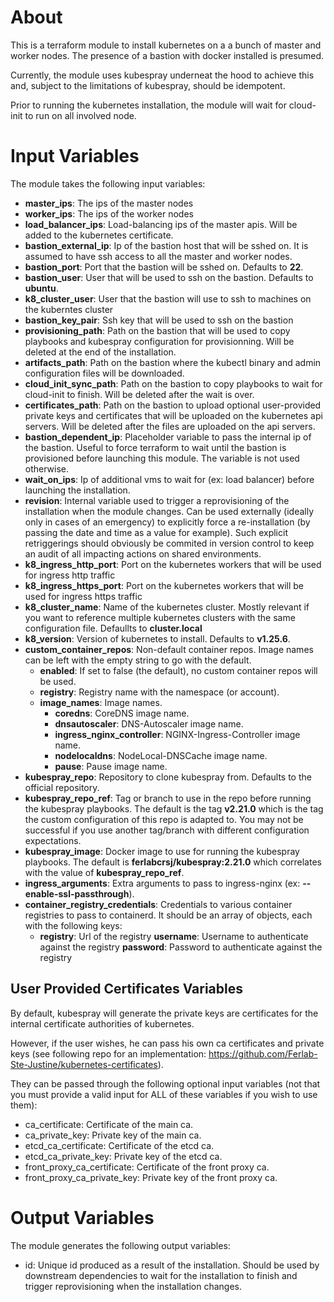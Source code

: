 # About

This is a terraform module to install kubernetes on a a bunch of master and worker nodes. The presence of a bastion with docker installed is presumed.

Currently, the module uses kubespray underneat the hood to achieve this and, subject to the limitations of kubespray, should be idempotent.

Prior to running the kubernetes installation, the module will wait for cloud-init to run on all involved node.

# Input Variables

The module takes the following input variables:

- **master_ips**: The ips of the master nodes
- **worker_ips**: The ips of the worker nodes
- **load_balancer_ips**: Load-balancing ips of the master apis. Will be added to the kubernetes certificate.
- **bastion_external_ip**: Ip of the bastion host that will be sshed on. It is assumed to have ssh access to all the master and worker nodes.
- **bastion_port**: Port that the bastion will be sshed on. Defaults to **22**.
- **bastion_user**: User that will be used to ssh on the bastion. Defaults to **ubuntu**.
- **k8_cluster_user**: User that the bastion will use to ssh to machines on the kuberntes cluster
- **bastion_key_pair**: Ssh key that will be used to ssh on the bastion
- **provisioning_path**: Path on the bastion that will be used to copy playbooks and kubespray configuration for provisionning. Will be deleted at the end of the installation.
- **artifacts_path**: Path on the bastion where the kubectl binary and admin configuration files will be downloaded.
- **cloud_init_sync_path**: Path on the bastion to copy playbooks to wait for cloud-init to finish. Will be deleted after the wait is over.
- **certificates_path**: Path on the bastion to upload optional user-provided private keys and certificates that will be uploaded on the kubernetes api servers. Will be deleted after the files are uploaded on the api servers.
- **bastion_dependent_ip**: Placeholder variable to pass the internal ip of the bastion. Useful to force terraform to wait until the bastion is provisioned before launching this module. The variable is not used otherwise.
- **wait_on_ips**: Ip of additional vms to wait for (ex: load balancer) before launching the installation.
- **revision**: Internal variable used to trigger a reprovisioning of the installation when the module changes. Can be used externally (ideally only in cases of an emergency) to explicitly force a re-installation (by passing the date and time as a value for example). Such explicit retriggerings should obviously be commited in version control to keep an audit of all impacting actions on shared environments.
- **k8_ingress_http_port**: Port on the kubernetes workers that will be used for ingress http traffic
- **k8_ingress_https_port**: Port on the kubernetes workers that will be used for ingress https traffic
- **k8_cluster_name**: Name of the kubernetes cluster. Mostly relevant if you want to reference multiple kubernetes clusters with the same configuration file. Defaullts to **cluster.local**
- **k8_version**: Version of kubernetes to install. Defaults to **v1.25.6**.
- **custom_container_repos**: Non-default container repos. Image names can be left with the empty string to go with the default.
  - **enabled**: If set to false (the default), no custom container repos will be used.
  - **registry**: Registry name with the namespace (or account).
  - **image_names**: Image names.
    - **coredns**: CoreDNS image name.
    - **dnsautoscaler**: DNS-Autoscaler image name.
    - **ingress_nginx_controller**: NGINX-Ingress-Controller image name.
    - **nodelocaldns**: NodeLocal-DNSCache image name.
    - **pause**: Pause image name.
- **kubespray_repo**: Repository to clone kubespray from. Defaults to the official repository.
- **kubespray_repo_ref**: Tag or branch to use in the repo before running the kubespray playbooks. The default is the tag **v2.21.0** which is the tag the custom configuration of this repo is adapted to. You may not be successful if you use another tag/branch with different configuration expectations.
- **kubespray_image**: Docker image to use for running the kubespray playbooks. The default is **ferlabcrsj/kubespray:2.21.0** which correlates with the value of **kubespray_repo_ref**.
- **ingress_arguments**: Extra arguments to pass to ingress-nginx (ex: **--enable-ssl-passthrough**).
- **container_registry_credentials**: Credentials to various container registries to pass to containerd. It should be an array of objects, each with the following keys:
  - **registry**: Url of the registry
    **username**: Username to authenticate against the registry
    **password**: Password to authenticate against the registry

## User Provided Certificates Variables

By default, kubespray will generate the private keys are certificates for the internal certificate authorities of kubernetes.

However, if the user wishes, he can pass his own ca certificates and private keys (see following repo for an implementation: https://github.com/Ferlab-Ste-Justine/kubernetes-certificates).

They can be passed through the following optional input variables (not that you must provide a valid input for ALL of these variables if you wish to use them):

- ca_certificate: Certificate of the main ca.
- ca_private_key: Private key of the main ca.
- etcd_ca_certificate: Certificate of the etcd ca.
- etcd_ca_private_key: Private key of the etcd ca.
- front_proxy_ca_certificate: Certificate of the front proxy ca.
- front_proxy_ca_private_key: Private key of the front proxy ca.

# Output Variables

The module generates the following output variables:

- id: Unique id produced as a result of the installation. Should be used by downstream dependencies to wait for the installation to finish and trigger reprovisioning when the installation changes.